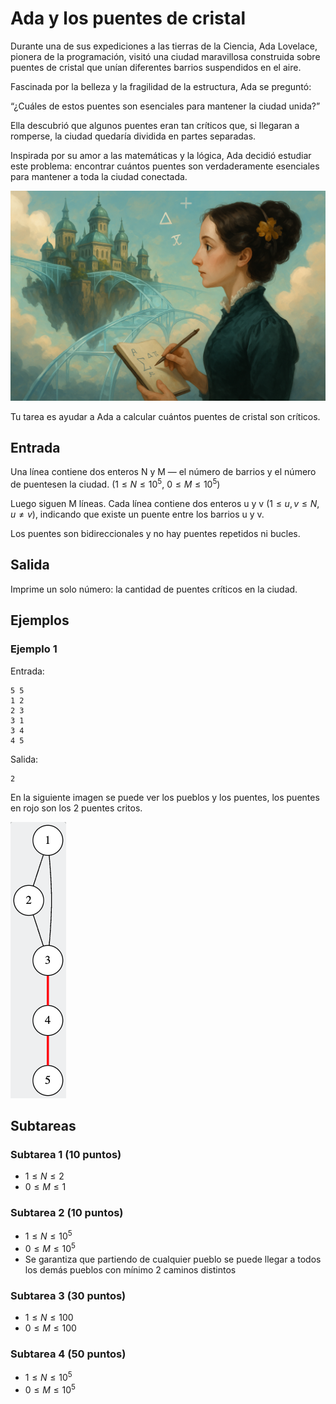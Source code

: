 # Ada y los puentes de cristal

Durante una de sus expediciones a las tierras de la Ciencia, Ada Lovelace, pionera de la programación, visitó una ciudad maravillosa construida sobre puentes de cristal que unían diferentes barrios suspendidos en el aire.

Fascinada por la belleza y la fragilidad de la estructura, Ada se preguntó:

“¿Cuáles de estos puentes son esenciales para mantener la ciudad unida?”

Ella descubrió que algunos puentes eran tan críticos que, si llegaran a romperse, la ciudad quedaría dividida en partes separadas.

Inspirada por su amor a las matemáticas y la lógica, Ada decidió estudiar este problema:
encontrar cuántos puentes son verdaderamente esenciales para mantener a toda la ciudad conectada.

![Grafo de los Puentes](img.png)

Tu tarea es ayudar a Ada a calcular cuántos puentes de cristal son críticos.

## Entrada
Una línea contiene dos enteros N y M — el número de barrios y el número de puentesen la ciudad.
($1 \leq N \leq 10^5$, $0 \leq M \leq 10^5$)

Luego siguen M líneas. Cada línea contiene dos enteros u y v ($1 \leq u, v \leq N$, $u \neq v$), indicando que existe un puente entre los barrios u y v.

Los puentes son bidireccionales y no hay puentes repetidos ni bucles.

## Salida
Imprime un solo número: la cantidad de puentes críticos en la ciudad.

## Ejemplos

### Ejemplo 1

Entrada:
```
5 5
1 2
2 3
3 1
3 4
4 5
```

Salida:
```
2
```

En la siguiente imagen se puede ver los pueblos y los puentes, los puentes en rojo son los 2 puentes critos.

![Grafo de los Puentes](grafico.png)

## Subtareas

### Subtarea 1 (10 puntos)
- $1 \leq N \leq 2$
- $0 \leq M \leq 1$

### Subtarea 2 (10 puntos)
- $1 \leq N \leq 10^5$
- $0 \leq M \leq 10^5$
- Se garantiza que partiendo de cualquier pueblo se puede llegar a todos los demás pueblos con mínimo 2 caminos distintos

### Subtarea 3 (30 puntos)
- $1 \leq N \leq 100$
- $0 \leq M \leq 100$

### Subtarea 4 (50 puntos)
- $1 \leq N \leq 10^5$
- $0 \leq M \leq 10^5$
